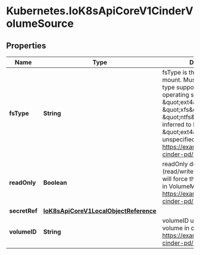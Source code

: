 # Kubernetes.IoK8sApiCoreV1CinderVolumeSource

## Properties

Name | Type | Description | Notes
------------ | ------------- | ------------- | -------------
**fsType** | **String** | fsType is the filesystem type to mount. Must be a filesystem type supported by the host operating system. Examples: \&quot;ext4\&quot;, \&quot;xfs\&quot;, \&quot;ntfs\&quot;. Implicitly inferred to be \&quot;ext4\&quot; if unspecified. More info: https://examples.k8s.io/mysql-cinder-pd/README.md | [optional] 
**readOnly** | **Boolean** | readOnly defaults to false (read/write). ReadOnly here will force the ReadOnly setting in VolumeMounts. More info: https://examples.k8s.io/mysql-cinder-pd/README.md | [optional] 
**secretRef** | [**IoK8sApiCoreV1LocalObjectReference**](IoK8sApiCoreV1LocalObjectReference.md) |  | [optional] 
**volumeID** | **String** | volumeID used to identify the volume in cinder. More info: https://examples.k8s.io/mysql-cinder-pd/README.md | 


